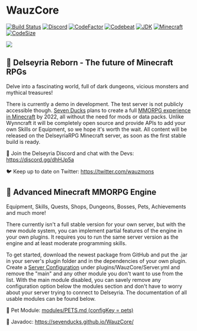# WauzCore
[![Build Status](https://github.com/SevenDucks/WauzCore/actions/workflows/maven.yml/badge.svg)](https://github.com/SevenDucks/WauzCore/actions/workflows/maven.yml)
[![Discord](https://img.shields.io/discord/212147184999596032)](https://discord.gg/dhHJp5a)
[![CodeFactor](https://www.codefactor.io/repository/github/sevenducks/wauzcore/badge)](https://www.codefactor.io/repository/github/sevenducks/wauzcore)
[![Codebeat](https://codebeat.co/badges/54809851-9b0b-4970-a486-754de395c884)](https://codebeat.co/projects/github-com-sevenducks-wauzcore-master)
[![JDK](https://img.shields.io/badge/Java-OpenJDK%2011-orange.svg)](https://adoptopenjdk.net/index.html)
[![Minecraft](https://img.shields.io/badge/Minecraft-PaperMC%201.16.5-orange.svg)](https://papermc.io/downloads#Paper-1.16)
[![CodeSize](https://img.shields.io/github/languages/code-size/SevenDucks/WauzCore)](https://shields.io/category/size)

<a href="https://seven-ducks.com/delseyria.html"><img src="https://seven-ducks.com/assets/images/banner-delseyria.png"/></a> 

## :sunrise_over_mountains: Delseyria Reborn - The future of Minecraft RPGs
Delve into a fascinating world, full of dark dungeons, vicious monsters and mythical treasures!

There is currently a demo in development. The test server is not publicly accessible though. [Seven Ducks](https://github.com/SevenDucks) plans to create a full [MMORPG experience in Minecraft](https://seven-ducks.com/delseyria.html) by 2022, all without the need for mods or data packs. Unlike Wynncraft it will be completely open source and provide APIs to add your own Skills or Equipment, so we hope it's worth the wait. All content will be released on the DelseyriaRPG Minecraft server, as soon as the first stable build is ready.

:european_castle: Join the Delseyria Discord and chat with the Devs: https://discord.gg/dhHJp5a

:bird: Keep up to date on Twitter: https://twitter.com/wauzmons

## :crown: Advanced Minecraft MMORPG Engine
Equipment, Skills, Quests, Shops, Dungeons, Bosses, Pets, Achievements and much more!

There currently isn't a full stable version for your own server, but with the new module system, you can implement partial features of the engine in your own plugins. It requires you to run the same server version as the engine and at least moderate programming skills.

To get started, download the newest package from GitHub and put the .jar in your server's plugin folder and in the dependencies of your own plugin. Create a [Server Configuration](./examples/Server.yml) under plugins/WauzCore/Server.yml and remove the "main" and any other module you don't want to use from the list. With the main module disabled, you can savely remove any configuration option below the modules section and don't have to worry about your server trying to connect to Delseyria. The documentation of all usable modules can be found below.

:hamster: Pet Module: [modules/PETS.md (configKey = pets)](./modules/PETS.md)

:orange_book: Javadoc: https://sevenducks.github.io/WauzCore/
